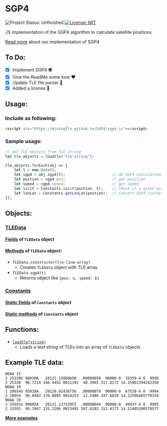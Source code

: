 # SGP4
![Project Status: Unfinished](https://img.shields.io/badge/Project_Status-MOSTLY_IMPLEMENTED-orange.svg)
[![License: MIT](https://img.shields.io/badge/License-MIT-BLUE.svg)](LICENSE.md)

JS implementation of the SGP4 algorithm to calculate satellite positions

[Read more](../../wiki/SGP4) about our implementation of SGP4

## To Do:
- [x] Implement SGP4 :alien:
- [x] Give the ReadMe some love :heart:
- [x] Update TLE file parser :satellite:
- [x] Added a license :page_facing_up:

## Usage:
### Include as following:
```html
<script src="https://miningflo.github.io/SGP4/sgp4.js"></script>
```
### Sample usage:
```javascript
// get TLE objects from TLE string
let tle_objects = loadtle("tle-string");

tle_objects.forEach(obj => {
    let t = new Date();
    let sgp4 = obj.sgp4(t);                     // do SGP4 calculations
    let postion = sgp4.pos;                     // get position
    let speed = sgp4.speed;                     // get speed
    let islit = Constants.isLit(postion, t);    // Check if a given point is lit at a given time
    let lonLat = Constants.getLonLat(postion);  // Convert SGP4 coordinates to Lon/Lat
});
```

## Objects:
### [TLEData](../../wiki/TLEData)
#### [Fields](../../wiki/TLEData#fields-of-tledata-object) of `TLEData` object
#### [Methods](../../wiki/TLEData#methods-of-tledata-object) of `TLEData` object:
* `TLEData.constructor(tle-line-array)`
  * Creates `TLEData` object with TLE array
* `TLEData.sgp4(t)`
  * Returns object like `{pos: a, speed: b}`
### [Constants](../../wiki/Constants)
#### [Static fields](../../wiki/Constants#static-fields) of `Constants` object
#### [Static methods](../../wiki/Constants#static-methods) of `Constants` object

## Functions:
* [`loadtle(string)`](../../wiki/loadtle)
  * Loads a text string of TLEs into an array of `TLEData` objects
## Example TLE data:
```text
NOAA 15
1 25338U 98030A   20121.15888698  .00000050  00000-0  39359-4 0  9998
2 25338  98.7214 146.4452 0011191  48.3965 311.8172 14.25961394142350
NOAA 18
1 28654U 05018A   20120.92436756  .00000079  00000-0  67528-4 0  9994
2 28654  99.0483 176.8885 0014253  12.5486 347.6038 14.12506465770159
NOAA 19
1 33591U 09005A   20121.13732955  .00000044  00000-0  49437-4 0  9995
2 33591  99.1967 125.2266 0013491 207.6282 152.4173 14.12405200578577
```
**[More examples](../../wiki/loadtle#tle-examples-all-valid)**